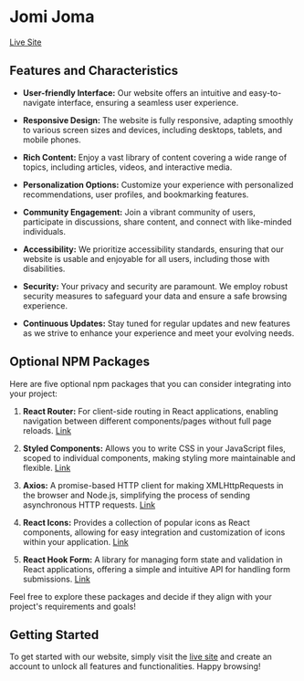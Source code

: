  
# Jomi Joma

[Live Site]()
## Features and Characteristics

- **User-friendly Interface:** Our website offers an intuitive and easy-to-navigate interface, ensuring a seamless user experience.
  
- **Responsive Design:** The website is fully responsive, adapting smoothly to various screen sizes and devices, including desktops, tablets, and mobile phones.

- **Rich Content:** Enjoy a vast library of content covering a wide range of topics, including articles, videos, and interactive media.

- **Personalization Options:** Customize your experience with personalized recommendations, user profiles, and bookmarking features.

- **Community Engagement:** Join a vibrant community of users, participate in discussions, share content, and connect with like-minded individuals.


- **Accessibility:** We prioritize accessibility standards, ensuring that our website is usable and enjoyable for all users, including those with disabilities.

- **Security:** Your privacy and security are paramount. We employ robust security measures to safeguard your data and ensure a safe browsing experience.

- **Continuous Updates:** Stay tuned for regular updates and new features as we strive to enhance your experience and meet your evolving needs.

 

## Optional NPM Packages

Here are five optional npm packages that you can consider integrating into your project:

1. **React Router:** For client-side routing in React applications, enabling navigation between different components/pages without full page reloads. [Link](https://www.npmjs.com/package/react-router-dom)

2. **Styled Components:** Allows you to write CSS in your JavaScript files, scoped to individual components, making styling more maintainable and flexible. [Link](https://www.npmjs.com/package/styled-components)

3. **Axios:** A promise-based HTTP client for making XMLHttpRequests in the browser and Node.js, simplifying the process of sending asynchronous HTTP requests. [Link](https://www.npmjs.com/package/axios)

4. **React Icons:** Provides a collection of popular icons as React components, allowing for easy integration and customization of icons within your application. [Link](https://www.npmjs.com/package/react-icons)

5. **React Hook Form:** A library for managing form state and validation in React applications, offering a simple and intuitive API for handling form submissions. [Link](https://www.npmjs.com/package/react-hook-form)

Feel free to explore these packages and decide if they align with your project's requirements and goals!

## Getting Started

To get started with our website, simply visit the [live site]() and create an account to unlock all features and functionalities. Happy browsing!  